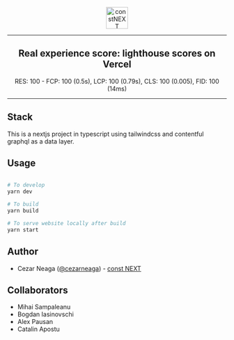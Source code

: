 <p align="center">
  <a href="https://constnext.com" title="constNEXT">
    <img
      src="https://constnext.com/images/logo.svg"
      height="50"
      alt="constNEXT"
    />
  </a>
</p>

---

<h2 align="center">
Real experience score: lighthouse scores on Vercel
</h2>
<p align="center">
  RES: 100 - FCP: 100 (0.5s), LCP: 100 (0.79s), CLS: 100 (0.005), FID: 100 (14ms)
</p>

---

## Stack

This is a nextjs project in typescript using tailwindcss and contentful graphql as a data layer.

## Usage

```bash

# To develop
yarn dev

# To build
yarn build

# To serve website locally after build
yarn start

```

## Author

- Cezar Neaga ([@cezarneaga](https://twitter.com/cezarneaga)) - [const NEXT](https://constnext.com)

## Collaborators

- Mihai Sampaleanu
- Bogdan Iasinovschi
- Alex Pausan
- Catalin Apostu
